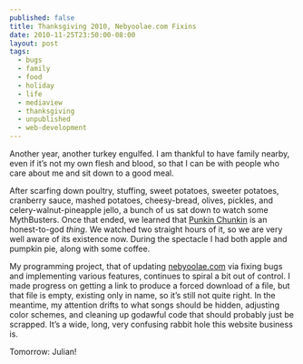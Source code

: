 ```yaml
---
published: false
title: Thanksgiving 2010, Nebyoolae.com Fixins
date: 2010-11-25T23:50:00-08:00
layout: post
tags:
  - bugs
  - family
  - food
  - holiday
  - life
  - mediaview
  - thanksgiving
  - unpublished
  - web-development
---
```

Another year, another turkey engulfed. I am thankful to have family nearby, even if it&#8217;s not my own flesh and blood, so that I can be with people who care about me and sit down to a good meal.

<!--more-->

After scarfing down poultry, stuffing, sweet potatoes, sweeter potatoes, cranberry sauce, mashed potatoes, cheesy-bread, olives, pickles, and celery-walnut-pineapple jello, a bunch of us sat down to watch some MythBusters. Once that ended, we learned that [Punkin Chunkin](http://www.punkinchunkin.com/) is an honest-to-god _thing_. We watched two straight hours of it, so we are very well aware of its existence now. During the spectacle I had both apple and pumpkin pie, along with some coffee.

My programming project, that of updating [nebyoolae.com](http://nebyoolae.com) via fixing bugs and implementing various features, continues to spiral a bit out of control. I made progress on getting a link to produce a forced download of a file, but that file is empty, existing only in name, so it&#8217;s still not quite right. In the meantime, my attention drifts to what songs should be hidden, adjusting color schemes, and cleaning up godawful code that should probably just be scrapped. It&#8217;s a wide, long, very confusing rabbit hole this website business is.

Tomorrow: Julian!
